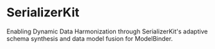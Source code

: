 # SerializerKit
Enabling Dynamic Data Harmonization through SerializerKit's adaptive schema synthesis and data model fusion for ModelBinder.
